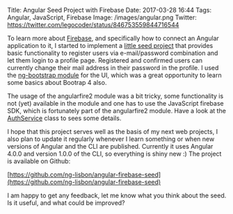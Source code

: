 Title: Angular Seed Project with Firebase
Date: 2017-03-28 16:44
Tags: Angular, JavaScript, Firebase
Image: /images/angular.png
Twitter: https://twitter.com/legocoder/status/846753559844716544

To learn more about [Firebase](https://github.com/angular/angularfire2), and
specifically how to connect an Angular application to it, I started to
implement a
[little seed project](https://github.com/pbouda/angular-firebase-seed) that
provides basic functionality to register users via e-mail/password combination
and let them login to a profile page. Registered and confirmed users can
currently change their mail address in their password in the profile. I used
the [ng-bootstrap module](https://ng-bootstrap.github.io) for the UI, which was
a great opportunity to learn some basics about Bootrap 4 also.

The usage of the angularfire2 module was a bit tricky, some functionality is
not (yet) available in the module and one has to use the JavaScript firebase
SDK, which is fortunately part of the angularfire2 module. Have a look at the
[AuthService](https://github.com/pbouda/angular-firebase-seed/blob/master/src/app/shared/auth.service.ts)
class to sees some details.

I hope that this project serves well as the basis of my next web projects, I
also plan to update it regularly whenever I learn something or when new
versions of Angular and the CLI are published. Currently it uses Angular 4.0.0
and version 1.0.0 of the CLI, so everything is shiny new :) The project is
available on Github:

[https://github.com/ng-lisbon/angular-firebase-seed](https://github.com/ng-lisbon/angular-firebase-seed)

I am happy to get any feedback, let me know what you think about the seed. Is
it useful, and what could be improved?